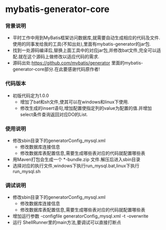 # mybatis-generator-core

### 背景说明

* 平时工作中用到MyBatis框架访问数据库,就需要自动生成相应的代码及文件.使用的同事发给我的工具(不知出处),里面有mybatis-generator的jar包.
* 找到一处源码编译后,替换上面工具中的对应jar包,并修改bat文件,完全可以适配.就在这个源码上做修改以适应代码的需求.
* 源码出处:https://github.com/mybatis/generator 里面的mybatis-generator-core部分.在此要感谢代码原作者!

### 代码版本

* 初版代码定为1.0.0
  * 增加了bat和sh文件,使其可以在windows和linux下使用.
  * 修改生成的insert语句,增加配置使指定列的value为配置的值.并增加select条件查询返回对应DO的List.

### 使用说明

* 修改sbin目录下的generatorConfig_mysql.xml
  * 修改数据库连接信息
  * 修改数据库表配置信息,需要生成哪些表对应的代码就配置哪些表
* 用Maven打包会生成一个 *-bundle.zip 文件.解压后进入sbin目录
* 选择对应的执行文件,windows下执行run_mysql.bat,linux下执行run_mysql.sh

### 调试说明

* 修改sbin目录下的generatorConfig_mysql.xml
  * 修改数据库连接信息
  * 修改数据库表配置信息,需要生成哪些表对应的代码就配置哪些表
* 增加运行参数 -configfile generatorConfig_mysql.xml -t -overwrite
* 运行 ShellRunner里的main方法,要调试可以直接打断点
